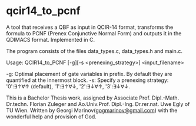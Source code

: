 # qcir14_to_pcnf
A tool that receives a QBF as input in QCIR-14 format, transforms the formula to PCNF (Prenex Conjunctive Normal Form) and outputs it in the QDIMACS format. Implemented in C.

The program consists of the files data_types.c, data_types.h and main.c.

Usage:
       QCIR14_to_PCNF [-g][-s <prenexing_strategy>] <input_filename>

  -g: Optimal placement of gate variables in prefix.
      By default they are quantified at the innermost block.
  -s: Specify a prenexing strategy:
      '0':∃↑∀↑ (default), '1':∃↑∀↓, '2':∃↓∀↑, '3':∃↓∀↓.

This is a Bachelor Thesis work, assigned by
Associate Prof. Dipl.-Math. Dr.techn. Florian Zuleger and
Ao.Univ.Prof. Dipl.-Ing. Dr.rer.nat. Uwe Egly of TU Wien.
Written by Georgi Marinov(gogmarinov@gmail.com)
with the wonderful help and provision of God.
